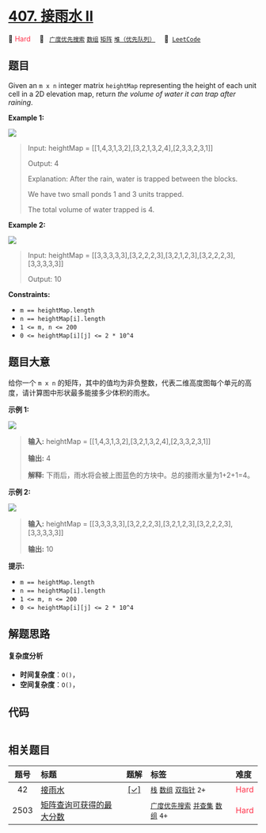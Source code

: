 # [407. 接雨水 II](https://leetcode.com/problems/trapping-rain-water-ii)

🔴 <font color=#ff334b>Hard</font>&emsp; 🔖&ensp; [`广度优先搜索`](/leetcode-js/outline/tag/breadth-first-search.md) [`数组`](/leetcode-js/outline/tag/array.md) [`矩阵`](/leetcode-js/outline/tag/matrix.md) [`堆（优先队列）`](/leetcode-js/outline/tag/heap-priority-queue.md)&emsp; 🔗&ensp;[`LeetCode`](https://leetcode.com/problems/trapping-rain-water-ii)

## 题目

Given an `m x n` integer matrix `heightMap` representing the height of each
unit cell in a 2D elevation map, return _the volume of water it can trap after
raining_.



**Example 1:**

![](https://assets.leetcode.com/uploads/2021/04/08/trap1-3d.jpg)

> Input: heightMap = [[1,4,3,1,3,2],[3,2,1,3,2,4],[2,3,3,2,3,1]]
> 
> Output: 4
> 
> Explanation: After the rain, water is trapped between the blocks.
> 
> We have two small ponds 1 and 3 units trapped.
> 
> The total volume of water trapped is 4.

**Example 2:**

![](https://assets.leetcode.com/uploads/2021/04/08/trap2-3d.jpg)

> Input: heightMap = [[3,3,3,3,3],[3,2,2,2,3],[3,2,1,2,3],[3,2,2,2,3],[3,3,3,3,3]]
> 
> Output: 10

**Constraints:**

  * `m == heightMap.length`
  * `n == heightMap[i].length`
  * `1 <= m, n <= 200`
  * `0 <= heightMap[i][j] <= 2 * 10^4`


## 题目大意

给你一个 `m x n` 的矩阵，其中的值均为非负整数，代表二维高度图每个单元的高度，请计算图中形状最多能接多少体积的雨水。



**示例 1:**

![](https://assets.leetcode.com/uploads/2021/04/08/trap1-3d.jpg)

> 
> 
> 
> 
> 
> **输入:** heightMap = [[1,4,3,1,3,2],[3,2,1,3,2,4],[2,3,3,2,3,1]]
> 
> **输出:** 4
> 
> **解释:** 下雨后，雨水将会被上图蓝色的方块中。总的接雨水量为1+2+1=4。
> 
> 

**示例  2:**

![](https://assets.leetcode.com/uploads/2021/04/08/trap2-3d.jpg)

> 
> 
> 
> 
> 
> **输入:** heightMap = [[3,3,3,3,3],[3,2,2,2,3],[3,2,1,2,3],[3,2,2,2,3],[3,3,3,3,3]]
> 
> **输出:** 10
> 
> 



**提示:**

  * `m == heightMap.length`
  * `n == heightMap[i].length`
  * `1 <= m, n <= 200`
  * `0 <= heightMap[i][j] <= 2 * 10^4`




## 解题思路

#### 复杂度分析

- **时间复杂度**：`O()`，
- **空间复杂度**：`O()`，

## 代码

```javascript

```

## 相关题目

<!-- prettier-ignore -->
| 题号 | 标题 | 题解 | 标签 | 难度 |
| :------: | :------ | :------: | :------ | :------ |
| 42 | [接雨水](https://leetcode.com/problems/trapping-rain-water) | [[✓]](/leetcode-js/problem/0042.md) |  [`栈`](/leetcode-js/outline/tag/stack.md) [`数组`](/leetcode-js/outline/tag/array.md) [`双指针`](/leetcode-js/outline/tag/two-pointers.md) `2+` | <font color=#ff334b>Hard</font> |
| 2503 | [矩阵查询可获得的最大分数](https://leetcode.com/problems/maximum-number-of-points-from-grid-queries) |  |  [`广度优先搜索`](/leetcode-js/outline/tag/breadth-first-search.md) [`并查集`](/leetcode-js/outline/tag/union-find.md) [`数组`](/leetcode-js/outline/tag/array.md) `4+` | <font color=#ff334b>Hard</font> |

<style>
.blue {
    background-color: #096dd9;
    padding: 0.25rem 0.5rem;
    margin: 0;
    font-size: 0.85em;
    border-radius: 3px;
    color: white;
    font-weight: 500;
}
table th:first-of-type { width: 10%; }
table th:nth-of-type(2) { width: 35%; }
table th:nth-of-type(3) { width: 10%; }
table th:nth-of-type(4) { width: 35%; }
table th:nth-of-type(5) { width: 10%; }
</style>
